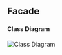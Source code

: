 ## Facade

#### Class Diagram 
![Class Diagram](https://github.com/jayavardhanravi/DesignPatterns/blob/master/Facade/ClassDiagram.png)